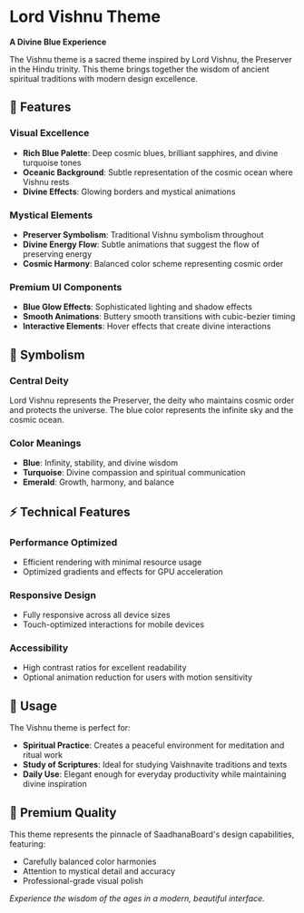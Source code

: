 # Lord Vishnu Theme

**A Divine Blue Experience**

The Vishnu theme is a sacred theme inspired by Lord Vishnu, the Preserver in the Hindu trinity. This theme brings together the wisdom of ancient spiritual traditions with modern design excellence.

## 🌟 Features

### **Visual Excellence**
- **Rich Blue Palette**: Deep cosmic blues, brilliant sapphires, and divine turquoise tones
- **Oceanic Background**: Subtle representation of the cosmic ocean where Vishnu rests
- **Divine Effects**: Glowing borders and mystical animations

### **Mystical Elements**
- **Preserver Symbolism**: Traditional Vishnu symbolism throughout
- **Divine Energy Flow**: Subtle animations that suggest the flow of preserving energy
- **Cosmic Harmony**: Balanced color scheme representing cosmic order

### **Premium UI Components**
- **Blue Glow Effects**: Sophisticated lighting and shadow effects
- **Smooth Animations**: Buttery smooth transitions with cubic-bezier timing
- **Interactive Elements**: Hover effects that create divine interactions

## 🔮 Symbolism

### **Central Deity**
Lord Vishnu represents the Preserver, the deity who maintains cosmic order and protects the universe. The blue color represents the infinite sky and the cosmic ocean.

### **Color Meanings**
- **Blue**: Infinity, stability, and divine wisdom
- **Turquoise**: Divine compassion and spiritual communication
- **Emerald**: Growth, harmony, and balance

## ⚡ Technical Features

### **Performance Optimized**
- Efficient rendering with minimal resource usage
- Optimized gradients and effects for GPU acceleration

### **Responsive Design**
- Fully responsive across all device sizes
- Touch-optimized interactions for mobile devices

### **Accessibility**
- High contrast ratios for excellent readability
- Optional animation reduction for users with motion sensitivity

## 🎨 Usage

The Vishnu theme is perfect for:
- **Spiritual Practice**: Creates a peaceful environment for meditation and ritual work
- **Study of Scriptures**: Ideal for studying Vaishnavite traditions and texts
- **Daily Use**: Elegant enough for everyday productivity while maintaining divine inspiration

## 💎 Premium Quality

This theme represents the pinnacle of SaadhanaBoard's design capabilities, featuring:
- Carefully balanced color harmonies
- Attention to mystical detail and accuracy
- Professional-grade visual polish

*Experience the wisdom of the ages in a modern, beautiful interface.*